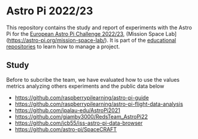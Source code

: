 # Astro Pi 2022/23

This repository contains the study and report of experiments with the Astro Pi for the [European Astro Pi Challenge 2022/23](https://astro-pi.org/), (Mission Space Lab](https://astro-pi.org/mission-space-lab/).
It is part of the [educational repositories](https://github.com/pandle/materials) to learn how to manage a project.

## Study

Before to subcribe the team, we have evaluated how to use the values metrics analyzing others experiments and the public data below
* https://github.com/raspberrypilearning/astro-pi-guide
* https://github.com/raspberrypilearning/astro-pi-flight-data-analysis
* https://github.com/jpalau-edu/AstroPi2021
* https://github.com/giamby3000/RedsTeam_AstroPi22
* https://github.com/jcb55/iss-astro-pi-data-browser
* https://github.com/astro-pi/SpaceCRAFT
